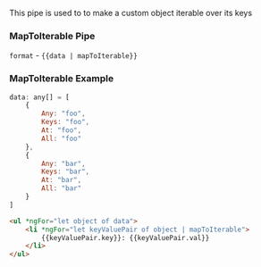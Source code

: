 This pipe is used to to make a custom object iterable over its keys

### MapToIterable Pipe
`format` - `{{data | mapToIterable}}`

### MapToIterable Example
```javascript
data: any[] = [
    {
        Any: "foo",
        Keys: "foo",
        At: "foo",
        All: "foo"
    },
    {
        Any: "bar",
        Keys: "bar",
        At: "bar",
        All: "bar"
    }
]
```

```html
<ul *ngFor="let object of data">
    <li *ngFor="let keyValuePair of object | mapToIterable">
        {{keyValuePair.key}}: {{keyValuePair.val}}
    </li>
</ul>
```